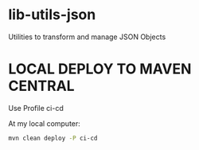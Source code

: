 # lib-utils-json
Utilities to transform and manage JSON Objects





# LOCAL DEPLOY TO MAVEN CENTRAL

Use Profile ci-cd

At my local computer:

```sh
mvn clean deploy -P ci-cd
```